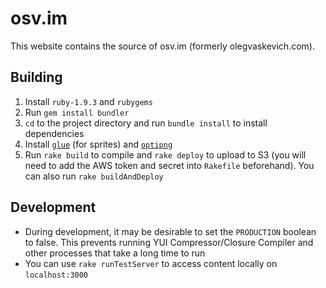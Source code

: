 osv.im
======

This website contains the source of osv.im (formerly olegvaskevich.com).

Building
--------
1. Install `ruby-1.9.3` and `rubygems`
1. Run `gem install bundler`
1. `cd` to the project directory and run `bundle install` to install dependencies
1. Install [`glue`](http://glue.readthedocs.org/en/latest/) (for sprites) and [`optipng`](http://optipng.sourceforge.net/)
1. Run `rake build` to compile and `rake deploy` to upload to S3 (you will need to add the AWS token and secret into `Rakefile` beforehand). You can also run `rake buildAndDeploy`

Development
-----------
* During development, it may be desirable to set the `PRODUCTION` boolean to false. This prevents running YUI Compressor/Closure Compiler and other processes that take a long time to run
* You can use `rake runTestServer` to access content locally on `localhost:3000`
